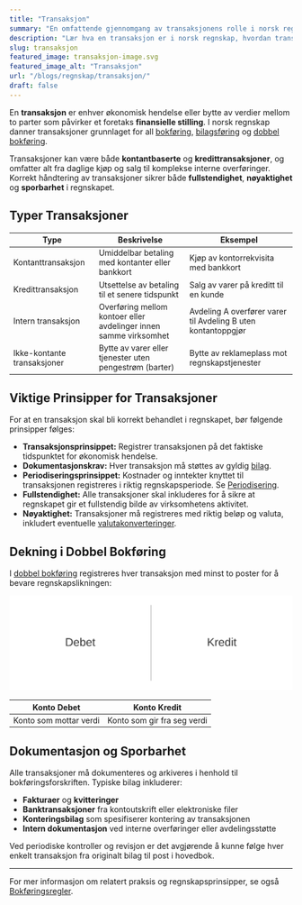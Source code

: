 ```yaml
---
title: "Transaksjon"
summary: "En omfattende gjennomgang av transaksjonens rolle i norsk regnskap. Dekker definisjon, dokumentasjon, bokføring, typer transaksjoner og viktige prinsipper for korrekt regnskapsføring."
description: "Lær hva en transaksjon er i norsk regnskap, hvordan transaksjoner dokumenteres, bokføres og påvirker regnskapet. En oversikt over typer, prinsipper og beste praksis."
slug: transaksjon
featured_image: transaksjon-image.svg
featured_image_alt: "Transaksjon"
url: "/blogs/regnskap/transaksjon/"
draft: false
---
```



En **transaksjon** er enhver økonomisk hendelse eller bytte av verdier mellom to parter som påvirker et foretaks **finansielle stilling**. I norsk regnskap danner transaksjoner grunnlaget for all [bokføring](/blogs/regnskap/hva-er-bokforing "Hva er Bokføring? En Komplett Guide til Norsk Bokføringspraksis"), [bilagsføring](/blogs/regnskap/hva-er-bilagsforing "Hva er Bilagsføring? Komplett Guide til Bilagsbehandling og Dokumentasjon") og [dobbel bokføring](/blogs/regnskap/hva-er-dobbel-bokforing "Hva er Dobbel bokføring? En Komplett Guide til Dobbelt Bokføringssystem").

Transaksjoner kan være både **kontantbaserte** og **kredittransaksjoner**, og omfatter alt fra daglige kjøp og salg til komplekse interne overføringer. Korrekt håndtering av transaksjoner sikrer både **fullstendighet**, **nøyaktighet** og **sporbarhet** i regnskapet.

## Typer Transaksjoner

| Type                   | Beskrivelse                                                           | Eksempel                                                |
|------------------------|-----------------------------------------------------------------------|---------------------------------------------------------|
| Kontanttransaksjon     | Umiddelbar betaling med kontanter eller bankkort                      | Kjøp av kontorrekvisita med bankkort                     |
| Kredittransaksjon      | Utsettelse av betaling til et senere tidspunkt                        | Salg av varer på kreditt til en kunde                    |
| Intern transaksjon     | Overføring mellom kontoer eller avdelinger innen samme virksomhet     | Avdeling A overfører varer til Avdeling B uten kontantoppgjør |
| Ikke-kontante transaksjoner | Bytte av varer eller tjenester uten pengestrøm (barter)            | Bytte av reklameplass mot regnskapstjenester             |

## Viktige Prinsipper for Transaksjoner

For at en transaksjon skal bli korrekt behandlet i regnskapet, bør følgende prinsipper følges:

* **Transaksjonsprinsippet:** Registrer transaksjonen på det faktiske tidspunktet for økonomisk hendelse.
* **Dokumentasjonskrav:** Hver transaksjon må støttes av gyldig [bilag](/blogs/regnskap/hva-er-bilag "Hva er Bilag i Regnskap? Komplett Guide til Regnskapsbilag").
* **Periodiseringsprinsippet:** Kostnader og inntekter knyttet til transaksjonen registreres i riktig regnskapsperiode. Se [Periodisering](/blogs/regnskap/hva-er-periodisering "Hva er Periodisering i Regnskap? Komplett Guide til Periodiseringsprinsippet").
* **Fullstendighet:** Alle transaksjoner skal inkluderes for å sikre at regnskapet gir et fullstendig bilde av virksomhetens aktivitet.
* **Nøyaktighet:** Transaksjoner må registreres med riktig beløp og valuta, inkludert eventuelle [valutakonverteringer](/blogs/regnskap/hva-er-betalingsmidler "Hva er Betalingsmidler? Komplett Guide til Valuta og Betalingsmetoder").

## Dekning i Dobbel Bokføring

I [dobbel bokføring](/blogs/regnskap/hva-er-dobbel-bokforing "Hva er Dobbel bokføring? En Komplett Guide til Dobbelt Bokføringssystem") registreres hver transaksjon med minst to poster for å bevare regnskapslikningen:

![Debet og Kredit ved Transaksjon](transaksjon-debet-kredit.svg)

| Konto Debet            | Konto Kredit                                                           |
|------------------------|------------------------------------------------------------------------|
| Konto som mottar verdi | Konto som gir fra seg verdi                                            |

## Dokumentasjon og Sporbarhet

Alle transaksjoner må dokumenteres og arkiveres i henhold til bokføringsforskriften. Typiske bilag inkluderer:

* **Fakturaer** og **kvitteringer**
* **Banktransaksjoner** fra kontoutskrift eller elektroniske filer
* **Konteringsbilag** som spesifiserer kontering av transaksjonen
* **Intern dokumentasjon** ved interne overføringer eller avdelingsstøtte

Ved periodiske kontroller og revisjon er det avgjørende å kunne følge hver enkelt transaksjon fra originalt bilag til post i hovedbok.

----

For mer informasjon om relatert praksis og regnskapsprinsipper, se også [Bokføringsregler](/blogs/regnskap/hva-er-bokforingsregler "Bokføringsregler: Norske Lover og Forskrifter for Regnskapsføring").
